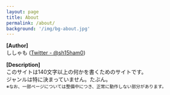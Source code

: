 ```yaml
---
layout: page
title: About
permalink: /about/
background: '/img/bg-about.jpg'
---
```


**[Author]**  
ししゃも ([Twitter - @sh15ham0](https://twitter.com/sh15ham0))
  
**[Description]**  
このサイトは140文字以上の何かを書くためのサイトです。  
ジャンルは特に決まっていません。たぶん。  
<small>※なお、一部ページについては整備中につき、正常に動作しない部分があります。</small>